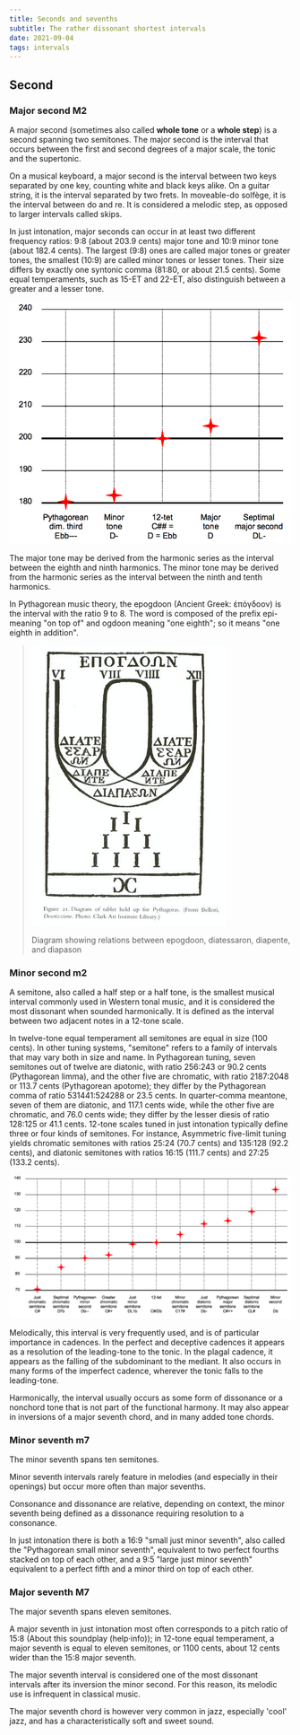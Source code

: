 ```yaml
---
title: Seconds and sevenths
subtitle: The rather dissonant shortest intervals 
date: 2021-09-04
tags: intervals
---
```


## Second

### Major second M2

<abc-render abc="[A4B] AB" />

<chroma-circle :chroma="'101000000000'" type="+M2" />

<chroma-row :chroma="'101000000000'" />

A major second (sometimes also called **whole tone** or a **whole step**) is a second spanning two semitones. The major second is the interval that occurs between the first and second degrees of a major scale, the tonic and the supertonic.

On a musical keyboard, a major second is the interval between two keys separated by one key, counting white and black keys alike. On a guitar string, it is the interval separated by two frets. In moveable-do solfège, it is the interval between do and re. It is considered a melodic step, as opposed to larger intervals called skips. 

In just intonation, major seconds can occur in at least two different frequency ratios: 9:8 (about 203.9 cents) major tone and 10:9 minor tone (about 182.4 cents). The largest (9:8) ones are called major tones or greater tones, the smallest (10:9) are called minor tones or lesser tones. Their size differs by exactly one syntonic comma (81:80, or about 21.5 cents). Some equal temperaments, such as 15-ET and 22-ET, also distinguish between a greater and a lesser tone. 

![](./Comparison_of_major_seconds.png)

The major tone may be derived from the harmonic series as the interval between the eighth and ninth harmonics. The minor tone may be derived from the harmonic series as the interval between the ninth and tenth harmonics. 

In Pythagorean music theory, the epogdoon (Ancient Greek: ἐπόγδοον) is the interval with the ratio 9 to 8. The word is composed of the prefix epi- meaning "on top of" and ogdoon meaning "one eighth"; so it means "one eighth in addition".

>![](./Epogdoon.jpg)
>
>Diagram showing relations between epogdoon, diatessaron, diapente, and diapason

### Minor second m2

<abc-render abc="[A4_B] A_B" />

<chroma-circle :chroma="'110000000000'" type="+m2" />

<chroma-row :chroma="'110000000000'" />

A semitone, also called a half step or a half tone, is the smallest musical interval commonly used in Western tonal music, and it is considered the most dissonant when sounded harmonically. It is defined as the interval between two adjacent notes in a 12-tone scale. 

In twelve-tone equal temperament all semitones are equal in size (100 cents). In other tuning systems, "semitone" refers to a family of intervals that may vary both in size and name. In Pythagorean tuning, seven semitones out of twelve are diatonic, with ratio 256:243 or 90.2 cents (Pythagorean limma), and the other five are chromatic, with ratio 2187:2048 or 113.7 cents (Pythagorean apotome); they differ by the Pythagorean comma of ratio 531441:524288 or 23.5 cents. In quarter-comma meantone, seven of them are diatonic, and 117.1 cents wide, while the other five are chromatic, and 76.0 cents wide; they differ by the lesser diesis of ratio 128:125 or 41.1 cents. 12-tone scales tuned in just intonation typically define three or four kinds of semitones. For instance, Asymmetric five-limit tuning yields chromatic semitones with ratios 25:24 (70.7 cents) and 135:128 (92.2 cents), and diatonic semitones with ratios 16:15 (111.7 cents) and 27:25 (133.2 cents).

![](./Comparison_of_minor_seconds.png)

Melodically, this interval is very frequently used, and is of particular importance in cadences. In the perfect and deceptive cadences it appears as a resolution of the leading-tone to the tonic. In the plagal cadence, it appears as the falling of the subdominant to the mediant. It also occurs in many forms of the imperfect cadence, wherever the tonic falls to the leading-tone. 

Harmonically, the interval usually occurs as some form of dissonance or a nonchord tone that is not part of the functional harmony. It may also appear in inversions of a major seventh chord, and in many added tone chords. 

### Minor seventh m7

<abc-render abc="[A4g] Ag" />

<chroma-circle :chroma="'100000000010'" type="+m7" />

<chroma-row :chroma="'100000000010'" />

The minor seventh spans ten semitones.

Minor seventh intervals rarely feature in melodies (and especially in their openings) but occur more often than major sevenths.

Consonance and dissonance are relative, depending on context, the minor seventh being defined as a dissonance requiring resolution to a consonance.

In just intonation there is both a 16:9 "small just minor seventh", also called the "Pythagorean small minor seventh", equivalent to two perfect fourths stacked on top of each other, and a 9:5 "large just minor seventh" equivalent to a perfect fifth and a minor third on top of each other.


### Major seventh M7

<abc-render abc="[A4^g] A^g" />

<chroma-circle :chroma="'100000000001'" type="+M7" />

<chroma-row :chroma="'100000000001'" />

The major seventh spans eleven semitones.

A major seventh in just intonation most often corresponds to a pitch ratio of 15:8 (About this soundplay (help·info)); in 12-tone equal temperament, a major seventh is equal to eleven semitones, or 1100 cents, about 12 cents wider than the 15:8 major seventh.

The major seventh interval is considered one of the most dissonant intervals after its inversion the minor second. For this reason, its melodic use is infrequent in classical music. 

The major seventh chord is however very common in jazz, especially 'cool' jazz, and has a characteristically soft and sweet sound.
